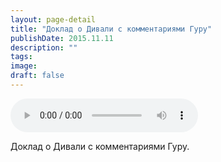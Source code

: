 ```yaml
---
layout: page-detail
title: "Доклад о Дивали с комментариями Гуру"
publishDate: 2015.11.11
description: ""
tags:
image:
draft: false
---
```


<audio title="2015.11.11 - Доклад о Дивали с комментариями Гуру.mp3" src="/upload/iblock/ebe/ebe2fecbf93b05bc839f04a7ad0b8f3e.mp3" controls=""></audio>

 Доклад о Дивали с комментариями Гуру. 

  
